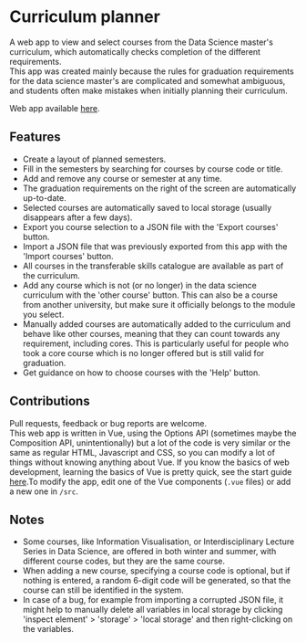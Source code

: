 # Curriculum planner
A web app to view and select courses from the Data Science master's curriculum, which automatically checks completion of 
the different requirements.  
This app was created mainly because the rules for graduation requirements for the data science master's are complicated 
and somewhat ambiguous, and students often make mistakes when initially planning their curriculum.

Web app available [here](https://emile-jn.github.io/curriculum-planner/).

## Features
- Create a layout of planned semesters.
- Fill in the semesters by searching for courses by course code or title.
- Add and remove any course or semester at any time.
- The graduation requirements on the right of the screen are automatically up-to-date.
- Selected courses are automatically saved to local storage (usually disappears after a few days).
- Export you course selection to a JSON file with the 'Export courses' button.
- Import a JSON file that was previously exported from this app with the 'Import courses' button.
- All courses in the transferable skills catalogue are available as part of the curriculum.
- Add any course which is not (or no longer) in the data science curriculum with the 'other course' button.
This can also be a course from another university, but make sure it officially belongs to the module you select.
- Manually added courses are automatically added to the curriculum and behave like other courses,
meaning that they can count towards any requirement, including cores. This is particularly useful
for people who took a core course which is no longer offered but is still valid for graduation.
- Get guidance on how to choose courses with the 'Help' button.

## Contributions
Pull requests, feedback or bug reports are welcome.  
This web app is written in Vue, using the Options API (sometimes maybe the Composition API, unintentionally) but a lot 
of the code is very similar or the same as regular HTML, Javascript and CSS, so you can modify 
a lot of things without knowing anything about Vue. If you know the basics of web development, learning the basics of 
Vue is pretty quick, see the start guide [here](https://vuejs.org/guide/introduction.html).To modify the app, edit one 
of the Vue components (`.vue` files) or add a new one in `/src`.

## Notes
- Some courses, like Information Visualisation, or Interdisciplinary Lecture Series in Data Science, are offered in
both winter and summer, with different course codes, but they are the same course.
- When adding a new course, specifying a course code is optional, but if nothing is entered, a random 6-digit code will 
be generated, so that the course can still be identified in the system.
- In case of a bug, for example from importing a corrupted JSON file, it might help to manually delete all variables in
local storage by clicking 'inspect element' > 'storage' > 'local storage' and then right-clicking on the variables.
